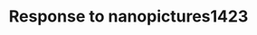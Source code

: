---
title: 'Response to nanopictures1423'
redirect_to:
  - 'https://discuss.pencil2d.org/t/response-to-nanopictures1423/1048'
---
